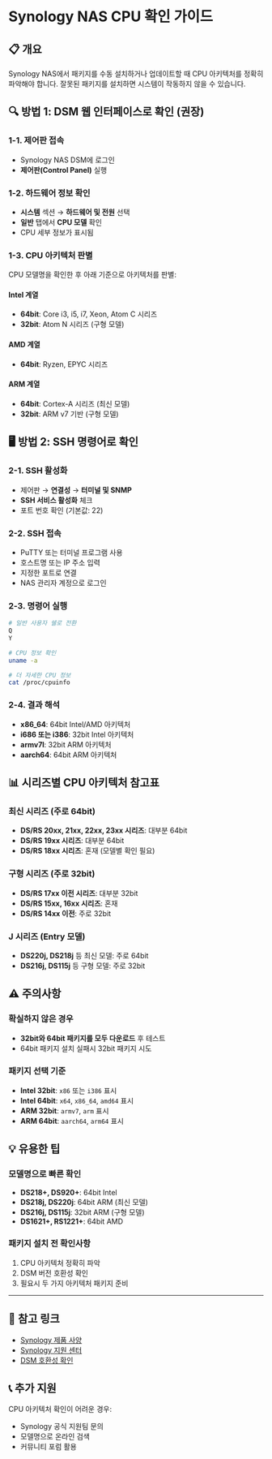 # Synology NAS CPU 확인 가이드

## 📋 개요

Synology NAS에서 패키지를 수동 설치하거나 업데이트할 때 CPU 아키텍처를 정확히 파악해야 합니다. 잘못된 패키지를 설치하면 시스템이 작동하지 않을 수 있습니다.

## 🔍 방법 1: DSM 웹 인터페이스로 확인 (권장)

### 1-1. 제어판 접속
- Synology NAS DSM에 로그인
- **제어판(Control Panel)** 실행

### 1-2. 하드웨어 정보 확인
- **시스템** 섹션 → **하드웨어 및 전원** 선택
- **일반** 탭에서 **CPU 모델** 확인
- CPU 세부 정보가 표시됨

### 1-3. CPU 아키텍처 판별
CPU 모델명을 확인한 후 아래 기준으로 아키텍처를 판별:

#### Intel 계열
- **64bit**: Core i3, i5, i7, Xeon, Atom C 시리즈
- **32bit**: Atom N 시리즈 (구형 모델)

#### AMD 계열  
- **64bit**: Ryzen, EPYC 시리즈

#### ARM 계열
- **64bit**: Cortex-A 시리즈 (최신 모델)
- **32bit**: ARM v7 기반 (구형 모델)

## 🖥️ 방법 2: SSH 명령어로 확인

### 2-1. SSH 활성화
- 제어판 → **연결성** → **터미널 및 SNMP**
- **SSH 서비스 활성화** 체크
- 포트 번호 확인 (기본값: 22)

### 2-2. SSH 접속
- PuTTY 또는 터미널 프로그램 사용
- 호스트명 또는 IP 주소 입력
- 지정한 포트로 연결
- NAS 관리자 계정으로 로그인

### 2-3. 명령어 실행
```bash
# 일반 사용자 쉘로 전환
Q
Y

# CPU 정보 확인
uname -a

# 더 자세한 CPU 정보
cat /proc/cpuinfo
```

### 2-4. 결과 해석
- **x86_64**: 64bit Intel/AMD 아키텍처
- **i686 또는 i386**: 32bit Intel 아키텍처  
- **armv7l**: 32bit ARM 아키텍처
- **aarch64**: 64bit ARM 아키텍처

## 📊 시리즈별 CPU 아키텍처 참고표

### 최신 시리즈 (주로 64bit)
- **DS/RS 20xx, 21xx, 22xx, 23xx 시리즈**: 대부분 64bit
- **DS/RS 19xx 시리즈**: 대부분 64bit
- **DS/RS 18xx 시리즈**: 혼재 (모델별 확인 필요)

### 구형 시리즈 (주로 32bit)
- **DS/RS 17xx 이전 시리즈**: 대부분 32bit
- **DS/RS 15xx, 16xx 시리즈**: 혼재
- **DS/RS 14xx 이전**: 주로 32bit

### J 시리즈 (Entry 모델)
- **DS220j, DS218j** 등 최신 모델: 주로 64bit
- **DS216j, DS115j** 등 구형 모델: 주로 32bit

## ⚠️ 주의사항

### 확실하지 않은 경우
- **32bit와 64bit 패키지를 모두 다운로드** 후 테스트
- 64bit 패키지 설치 실패시 32bit 패키지 시도

### 패키지 선택 기준
- **Intel 32bit**: `x86` 또는 `i386` 표시
- **Intel 64bit**: `x64`, `x86_64`, `amd64` 표시
- **ARM 32bit**: `armv7`, `arm` 표시
- **ARM 64bit**: `aarch64`, `arm64` 표시

## 💡 유용한 팁

### 모델명으로 빠른 확인
- **DS218+, DS920+**: 64bit Intel
- **DS218j, DS220j**: 64bit ARM (최신 모델)
- **DS216j, DS115j**: 32bit ARM (구형 모델)
- **DS1621+, RS1221+**: 64bit AMD

### 패키지 설치 전 확인사항
1. CPU 아키텍처 정확히 파악
2. DSM 버전 호환성 확인
3. 필요시 두 가지 아키텍처 패키지 준비

---

## 🔗 참고 링크

- [Synology 제품 사양](https://www.synology.com/ko-kr/products)
- [Synology 지원 센터](https://www.synology.com/ko-kr/support)
- [DSM 호환성 확인](https://www.synology.com/ko-kr/dsm)

## 📞 추가 지원

CPU 아키텍처 확인이 어려운 경우:
- Synology 공식 지원팀 문의
- 모델명으로 온라인 검색
- 커뮤니티 포럼 활용
